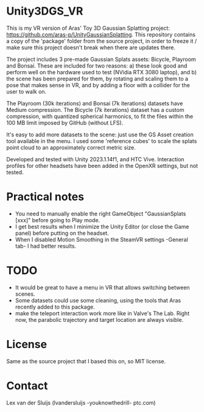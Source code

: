 # Unity3DGS_VR
This is my VR version of Aras' Toy 3D Gaussian Splatting project: https://github.com/aras-p/UnityGaussianSplatting. This repository contains a copy of the 'package' folder from the source project, in order to freeze it / make sure this project doesn't break when there are updates there.

The project includes 3 pre-made Gaussian Splats assets: Bicycle, Playroom and Bonsai. These are included for two reasons: a) these look good and perform well on the hardware used to test (NVidia RTX 3080 laptop), and b) the scene has been prepared for them, by rotating and scaling them to a pose that makes sense in VR, and by adding a floor with a collider for the user to walk on.

The Playroom (30k iterations) and Bonsai (7k iterations) datasets have Medium compression. The Bicycle (7k iterations) dataset has a custom compression, with quantized spherical harmonics, to fit the files within the 100 MB limit imposed by GitHub (without LFS).

It's easy to add more datasets to the scene: just use the GS Asset creation tool available in the menu. I used some 'reference cubes' to scale the splats point cloud to an approximately correct metric size.

Developed and tested with Unity 2023.1.14f1, and HTC Vive. Interaction profiles for other headsets have been added in the OpenXR settings, but not tested.

# Practical notes
- You need to manually enable the right GameObject "GaussianSplats [xxx]" before going to Play mode.
- I get best results when I minimize the Unity Editor (or close the Game panel) before putting on the headset.
- When I disabled Motion Smoothing  in the SteamVR settings -General tab- I had better results.

# TODO
- It would be great to have a menu in VR that allows switching between scenes.
- Some datasets could use some cleaning, using the tools that Aras recently added to this package.
- make the teleport interaction work more like in Valve's The Lab. Right now, the parabolic trajectory and target location are always visible.
   
# License
Same as the source project that I based this on, so MIT license.

# Contact
Lex van der Sluijs (lvandersluijs -youknowthedrill- ptc.com)
